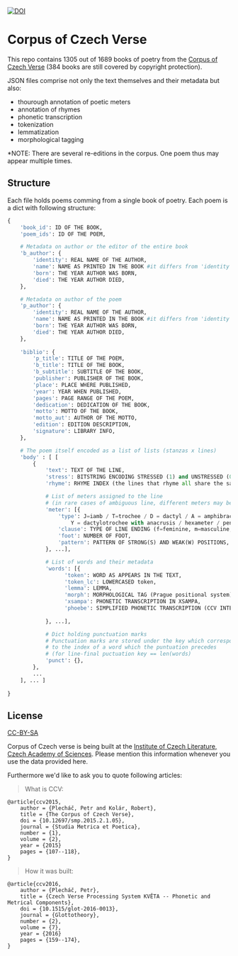 [![DOI](https://zenodo.org/badge/342561897.svg)](https://zenodo.org/badge/latestdoi/342561897)

# Corpus of Czech Verse

This repo contains 1305 out of 1689 books of poetry from the [Corpus of Czech Verse](http://versologie.cz/v2/web_content/corpus.php?lang=en) (384 books are still covered by copyright protection).

JSON files comprise not only the text themselves and their metadata but also:
<ul>
	<li>thourough annotation of poetic meters</li>
	<li>annotation of rhymes</li>
	<li>phonetic transcription</li>
	<li>tokenization</li>
	<li>lemmatization</li>
	<li>morphological tagging</li>
</ul>

*NOTE: There are several re-editions in the corpus. One poem thus may appear multiple times.

## Structure

Each file holds poems comming from a single book of poetry. Each poem is a dict with following structure:

```python
{
	'book_id': ID OF THE BOOK,
	'poem_ids': ID OF THE POEM,

	# Metadata on author or the editor of the entire book
	'b_author': {
		'identity': REAL NAME OF THE AUTHOR,
		'name': NAME AS PRINTED IN THE BOOK #it differs from 'identity' in case of pen name,
		'born': THE YEAR AUTHOR WAS BORN,
		'died': THE YEAR AUTHOR DIED,
	},

	# Metadata on author of the poem
	'p_author': {
		'identity': REAL NAME OF THE AUTHOR,
		'name': NAME AS PRINTED IN THE BOOK #it differs from 'identity' in case of pen name,
		'born': THE YEAR AUTHOR WAS BORN,
		'died': THE YEAR AUTHOR DIED,
	},
	
	'biblio': {
		'p_title': TITLE OF THE POEM,
		'b_title': TITLE OF THE BOOK,
		'b_subtitle': SUBTITLE OF THE BOOK,
		'publisher': PUBLISHER OF THE BOOK,
		'place': PLACE WHERE PUBLISHED,
		'year': YEAR WHEN PUBLISHED,
		'pages': PAGE RANGE OF THE POEM,
		'dedication': DEDICATION OF THE BOOK,
		'motto': MOTTO OF THE BOOK,
		'motto_aut': AUTHOR OF THE MOTTO,
		'edition': EDITION DESCRIPTION,
		'signature': LIBRARY INFO,
	},	

	# The poem itself encoded as a list of lists (stanzas x lines)
	'body' : [ [
		{
			'text': TEXT OF THE LINE,
			'stress': BITSTRING ENCODING STRESSED (1) and UNSTRESSED (0) SYLLABLES,
			'rhyme': RHYME INDEX (the lines that rhyme all share the same value here),

			# List of meters assigned to the line
			# (in rare cases of ambiguous line, different meters may be assigned to it)
			'meter': [{
				'type': J=iamb / T=trochee / D = dactyl / A = amphibrach / X = dactylotrochee / 
					Y = dactylotrochee with anacrusis / hexameter / pentameter / N = not recognized,
				'clause': TYPE OF LINE ENDING (f=feminine, m=masculine, a=acatalectic),
				'foot': NUMBER OF FOOT,
				'pattern': PATTERN OF STRONG(S) AND WEAK(W) POSITIONS,
			}, ...],

			# List of words and their metadata
			'words': [{
			      'token': WORD AS APPEARS IN THE TEXT,
			      'token_lc': LOWERCASED token,
			      'lemma': LEMMA,
			      'morph': MORPHOLOGICAL TAG (Prague positional system),
			      'xsampa': PHONETIC TRANSCRIPTION IN XSAMPA,
			      'phoebe': SIMPLIFIED PHONETIC TRANSCRIPTION (CCV INTERNAL FORMAT),
		
			}, ...],

			# Dict holding punctuation marks
			# Punctuation marks are stored under the key which corresponds
			# to the index of a word which the puntuation precedes
			# (for line-final puctuation key == len(words)
	 		'punct': {},		
		},
		...
	], ... ]
	
}

``` 



## License
[CC-BY-SA]("https://creativecommons.org/licenses/by-sa/4.0/")

Corpus of Czech verse is being built at the [Institute of Czech Literature, Czech Academy of Sciences](http://ucl.cas.cz).  Please mention this information whenever you use the data provided here. 

Furthermore we'd like to ask you to quote following articles:

> What is CCV:

```
@article{ccv2015,
	author = {Plecháč, Petr and Kolár, Robert},
	title = {The Corpus of Czech Verse},
	doi = {10.12697/smp.2015.2.1.05},
	journal = {Studia Metrica et Poetica},
	number = {1},
	volume = {2},
	year = {2015}
	pages = {107--118},
}
```
  
> How it was built:

```
@article{ccv2016,
	author = {Plecháč, Petr},
	title = {Czech Verse Processing System KVĚTA -- Phonetic and Metrical Components},
	doi = {10.1515/glot-2016-0013},
	journal = {Glottotheory},
	number = {2},
	volume = {7},
	year = {2016}
	pages = {159--174},
}
```
 
